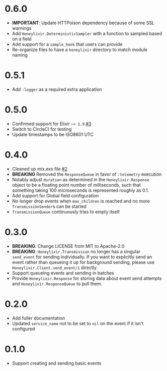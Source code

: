 # 0.6.0

* **IMPORTANT**: Update HTTPoison dependency because of some SSL warnings
* Add `Honeylixir.DeterministicSampler` with a function to sampled based on a field
* Add support for a `sample_hook` that users can provide
* Re-organize files to have a `honeylixir` directory to match module naming

# 0.5.1

* Add `:logger` as a required extra application

# 0.5.0

* Confirmed support for Elixir `~> 1.9` [#3](https://github.com/lirossarvet/honeylixir/pull/3)
* Switch to CircleCI for testing
* Update timestamps to be ISO8601 UTC

# 0.4.0

* Cleaned up mix.exs file [#2](https://github.com/lirossarvet/honeylixir/pull/2)
* **BREAKING** Removed the `ResponseQueue` in favor of `:telemetry` execution
* Notably adjust `duration` as determined in the `Honeylixir.Response` object to be a floating point number of milliseconds, such that something taking 100 microseconds is represented roughly as 0.1.
* Add support for Global field configuration
* No longer drop events when `max_children` is reached and no more `TransmissionSender`s can be started
* `TransmissionQueue` continuously tries to empty itself

# 0.3.0

* **BREAKING**: Change LICENSE from MIT to Apache-2.0
* **BREAKING**: `Honeylixir.Transmission` no longer has a singular `send_event` for sending individually. If you want to explicitly send an event rather than queueing it up for background sending, please use `Honeylixir.Client.send_event/1` directly.
* Support queueing events and sending in batches
* Provide `Honeylixir.Response` for storing data about event send attempts and `Honeylixir.ResponseQueue` to pull them.

# 0.2.0

* Add fuller documentation
* Updated `service_name` not to be set to `nil` on the event if it isn't configured

# 0.1.0

* Support creating and sending basic events
